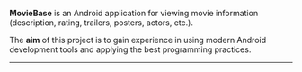 **MovieBase** is an Android application for viewing movie information (description, rating, trailers, posters, actors, etc.).

The **aim** of this project is to gain experience in using modern Android development tools and applying the best programming practices.

----
